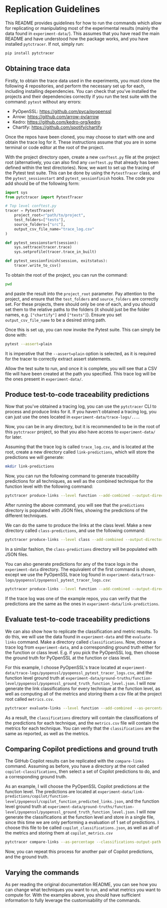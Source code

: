 # Replication Guidelines
This README provides guidelines for how to run the commands which allow for replicating or manipulating most of the experimental results (mainly the data found in `experiment-data/`). This assumes that you have read the main README and have understood how the package works, and you have installed `pytctracer`. If not, simply run:
```bash
pip install pytctracer
```
## Obtaining trace data
Firstly, to obtain the trace data used in the experiments, you must clone the following 4 repositories, and perform the necessary set up for each, including installing dependencies. You can check that you've installed the projects and their dependencies correctly if you run the test suite with the command: `pytest` without any errors:
* PyOpenSSL: https://github.com/pyca/pyopenssl
* Arrow: https://github.com/arrow-py/arrow
* Kedro: https://github.com/kedro-org/kedro
* Chartify: https://github.com/spotify/chartify

Once the repos have been cloned, you may choose to start with one and obtain the trace log for it. These instructions assume that you are in some terminal or code editor at the root of the project. 

With the project directory open, create a new `conftest.py` file at the project root (alternatively, you can also find any `conftest.py` that already has been defined within the test directories). Now, we want to set up the tracing of the Pytest test suite. This can be done by using the `PytestTracer` class, and the `pytest_sessionstart` and `pytest_sessionfinish` hooks. The code you add should be of the following form:

```python
import sys
from pytctracer import PytestTracer

# Top level conftest.py
tracer = PytestTracer(
    project_root=r"path/to/project",
    test_folders=["tests"], 
    source_folders=["src"],
    output_csv_file_name="trace_log.csv"
)

def pytest_sessionstart(session):
    sys.settrace(tracer.trace)
    sys.setprofile(tracer.trace_in_built)

def pytest_sessionfinish(session, exitstatus):
    tracer.write_to_csv()
```
To obtain the root of the project, you can run the command:
```bash
pwd
```
and paste the result into the `project_root` parameter. Pay attention to the project, and ensure that the `test_folders` and `source_folders` are correctly set. For these projects, there should only be one of each, and you should set them to the relative paths to the folders (it should just be the folder names, e.g. `["chartify"]` and `["tests"]`). Ensure you set `output_csv_file_name` to be a desired string path.

Once this is set up, you can now invoke the Pytest suite. This can simply be done with:
```bash
pytest --assert=plain
```
It is imperative that the `--assert=plain` option is selected, as it is required for the tracer to correctly extract assert statements.

Allow the test suite to run, and once it is complete, you will see that a CSV file will have been created at the path you specified. This trace log will be the ones present in `experiment-data/`.

## Produce test-to-code traceability predictions
Now that you've obtained a tracing log, you can use the `pytctracer` CLI to process and produce links for it. If you haven't obtained a tracing log, you can just use the ones located in `experiment-data/trace-logs/...`. 

Now, you can be in any directory, but it is recommended to be in the root of this `pytctracer` project, so that you also have access to `experiment-data/` for later.

Assuming that the trace log is called `trace_log.csv`, and is located at the root, create a new directory called `link-predictions`, which will store the predictions we will generate:
```bash
mkdir link-predictions
```

Now, you can run the following command to generate traceability predictions for all techniques, as well as the combined technique for the function level with the following command:
```bash
pytctracer produce-links --level function --add-combined --output-directory predictions trace_log.csv
```
After running the above command, you will see that the `predictions` directory is populated with JSON files, showing the predictions of the different techniques.

We can do the same to produce the links at the class level. Make a new directory called `class-predictions`, and use the following command:
```bash
pytctracer produce-links --level class --add-combined --output-directory class-predictions trace_log.csv
```
In a similar fashion, the `class-predictions` directory will be populated with JSON files.

You can also generate predictions for any of the trace logs in the `experiment-data` directory. The equivalent of the first command is shown, except we use the PyOpenSSL trace log found in `experiment-data/trace-logs/pyopenssl/pyopenssl_pytest_tracer_logs.csv`:
```bash
pytctracer produce-links --level function --add-combined --output-directory class-predictions  experiment-data/trace-logs/pyopenssl/pyopenssl_pytest_tracer_logs.csv
```

If the trace log was one of the example repos, you can verify that the predictions are the same as the ones in `experiment-data/link-predictions`.

## Evaluate test-to-code traceability predictions
We can also show how to replicate the classification and metric results. To do this, we will use the data found in `experiment-data` and the `evaluate-links` command. Make a directory called `classifications`. Now, choose a trace log from `experiment-data`, and a corresponding ground truth either for the function or class level. E.g. if you pick the PyOpenSSL log, then choose the ground truth for PyOpenSSL at the function or class level. 

For this example, I choose PyOpenSSL's trace located at `experiment-data/trace-logs/pyopenssl/pyopenssl_pytest_tracer_logs.csv`, and the function level ground truth at `experiment-data/ground-truths/function-level/pyopenssl/pyopenssl_ground_truth_function_level.json`. I will now generate the link classifications for every technique at the function level, as well as computing all of the metrics and storing them a csv file at the project root called `metrics.csv`.

```bash
pytctracer evaluate-links --level function --add-combined --as-percentage --classifications-output-directory classifications --metrics-output-path metrics.csv experiment-data/trace-logs/pyopenssl/pyopenssl_pytest_tracer_logs.csv experiment-data/ground-truths/function-level/pyopenssl/pyopenssl_ground_truth_function_level.json
```
As a result, the `classifications` directory will contain the classifications of the predictions for each technique, and the `metrics.csv` file will contain the metrics for each technique. You can verify that the `classifications` are the same as reported, as well as the metrics. 

## Comparing Copilot predictions and ground truth
The GitHub Copilot results can be replicated with the `compare-links` command. Assuming as before, you have a directory at the root called `copilot-classifications`, then select a set of Copilot predictions to do, and a corresponding ground truth. 

As an example, I will choose the PyOpenSSL Copilot predictions at the function level. The predictions are located at `experiment-data/link-predictions/copilot/function-level/pyopenssl/copilot_function_predicted_links.json`, and the function level ground truth at `experiment-data/ground-truths/function-level/pyopenssl/pyopenssl_ground_truth_function_level.json`. I will now generate the classifications at the function level and store in a single file, since this time we are only performing a evaluation of 1 set of predictions. I choose this file to be called `copilot_classifications.json`, as well as all of the metrics and storing them at `copilot_metrics.csv`

```bash
pytctracer compare-links --as-percentage --classifications-output-path copilot_classifications.json --metrics-output-path copilot_metrics.csv experiment-data/link-predictions/copilot/function-level/pyopenssl/copilot_function_predicted_links.json experiment-data/ground-truths/function-level/pyopenssl/pyopenssl_ground_truth_function_level.json
```
Now, you can repeat this process for another pair of Copilot predictions, and the ground truth.

## Varying the commands
As per reading the original documentation README, you can see how you can change what techniques you want to run, and what metrics you want to compute for. With the examples above, you should have sufficient information to fully leverage the customisability of the commands.





